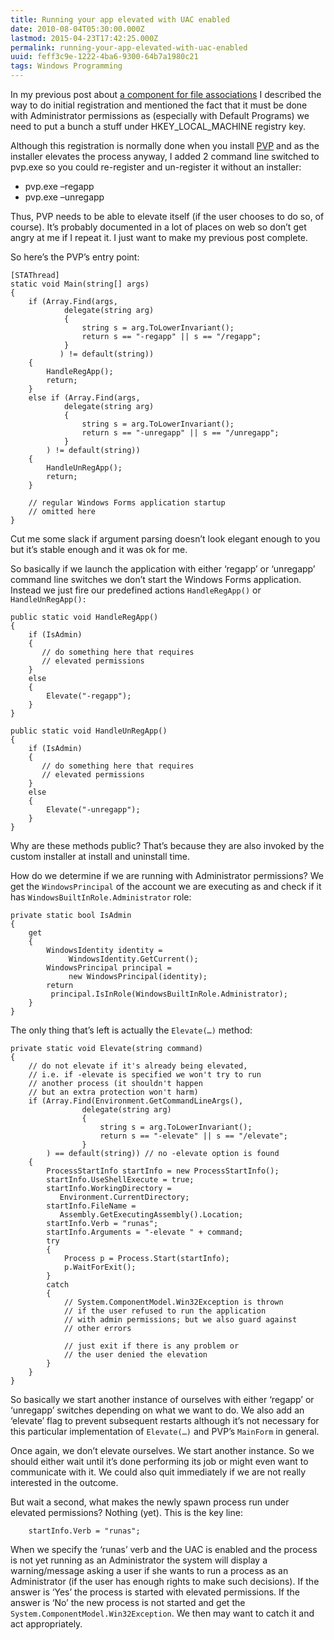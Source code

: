 ```yaml
---
title: Running your app elevated with UAC enabled
date: 2010-08-04T05:30:00.000Z
lastmod: 2015-04-23T17:42:25.000Z
permalink: running-your-app-elevated-with-uac-enabled
uuid: feff3c9e-1222-4ba6-9300-64b7a1980c21
tags: Windows Programming
---
```


In my previous post about [a component for file associations](/a-component-to-perform-file-associations) I described the way to do initial registration and mentioned the fact that it must be done with Administrator permissions as (especially with Default Programs) we need to put a bunch a stuff under HKEY_LOCAL_MACHINE registry key.

Although this registration is normally done when you install [PVP](http://pvp.codeplex.com/) and as the installer elevates the process anyway, I added 2 command line switched to pvp.exe so you could re-register and un-register it without an installer:

*   pvp.exe –regapp
*   pvp.exe –unregapp

Thus, PVP needs to be able to elevate itself (if the user chooses to do so, of course). It’s probably documented in a lot of places on web so don’t get angry at me if I repeat it. I just want to make my previous post complete.

So here’s the PVP’s entry point:

```
[STAThread]
static void Main(string[] args) 
{
    if (Array.Find(args,
            delegate(string arg)
            {
                string s = arg.ToLowerInvariant();
                return s == "-regapp" || s == "/regapp";
            }
           ) != default(string))
    {
        HandleRegApp();
        return;
    }
    else if (Array.Find(args,
            delegate(string arg)
            {
                string s = arg.ToLowerInvariant();
                return s == "-unregapp" || s == "/unregapp";
            }
        ) != default(string))
    {
        HandleUnRegApp();
        return;
    }

    // regular Windows Forms application startup
    // omitted here
}
```

Cut me some slack if argument parsing doesn’t look elegant enough to you but it’s stable enough and it was ok for me.

So basically if we launch the application with either ‘regapp’ or ‘unregapp’ command line switches we don’t start the Windows Forms application. Instead we just fire our predefined actions `HandleRegApp()` or `HandleUnRegApp():`

```
public static void HandleRegApp()
{
    if (IsAdmin)
    {
       // do something here that requires
       // elevated permissions
    }
    else
    {
        Elevate("-regapp");
    }
}

public static void HandleUnRegApp()
{
    if (IsAdmin)
    {
       // do something here that requires
       // elevated permissions
    }
    else
    {
        Elevate("-unregapp");
    }
}
```

Why are these methods public? That’s because they are also invoked by the custom installer at install and uninstall time.

How do we determine if we are running with Administrator permissions? We get the `WindowsPrincipal` of the account we are executing as and check if it has `WindowsBuiltInRole.Administrator` role:

```
private static bool IsAdmin
{
    get
    {
        WindowsIdentity identity = 
             WindowsIdentity.GetCurrent();
        WindowsPrincipal principal = 
             new WindowsPrincipal(identity);
        return 
         principal.IsInRole(WindowsBuiltInRole.Administrator);
    }
}
```

The only thing that’s left is actually the `Elevate(…)` method:

```
private static void Elevate(string command)
{
    // do not elevate if it's already being elevated, 
    // i.e. if -elevate is specified we won't try to run 
    // another process (it shouldn't happen 
    // but an extra protection won't harm)
    if (Array.Find(Environment.GetCommandLineArgs(), 
                delegate(string arg)
                {
                    string s = arg.ToLowerInvariant();
                    return s == "-elevate" || s == "/elevate";
                }
        ) == default(string)) // no -elevate option is found
    {
        ProcessStartInfo startInfo = new ProcessStartInfo();
        startInfo.UseShellExecute = true;
        startInfo.WorkingDirectory = 
           Environment.CurrentDirectory;
        startInfo.FileName = 
           Assembly.GetExecutingAssembly().Location;
        startInfo.Verb = "runas";
        startInfo.Arguments = "-elevate " + command;
        try
        {
            Process p = Process.Start(startInfo);
            p.WaitForExit();
        }
        catch
        {
            // System.ComponentModel.Win32Exception is thrown
            // if the user refused to run the application
            // with admin permissions; but we also guard against
            // other errors

            // just exit if there is any problem or
            // the user denied the elevation
        }
    }
}
```

So basically we start another instance of ourselves with either ‘regapp’ or ‘unregapp’ switches depending on what we want to do. We also add an ‘elevate’ flag to prevent subsequent restarts although it’s not necessary for this particular implementation of `Elevate(…)` and PVP’s `MainForm` in general.

Once again, we don’t elevate ourselves. We start another instance. So we should either wait until it’s done performing its job or might even want to communicate with it. We could also quit immediately if we are not really interested in the outcome.

But wait a second, what makes the newly spawn process run under elevated permissions? Nothing (yet). This is the key line:

```
    startInfo.Verb = "runas";
```

When we specify the ‘runas’ verb and the UAC is enabled and the process is not yet running as an Administrator the system will display a warning/message asking a user if she wants to run a process as an Administrator (if the user has enough rights to make such decisions). If the answer is ‘Yes’ the process is started with elevated permissions. If the answer is ‘No’ the new process is not started and get the `System.ComponentModel.Win32Exception`. We then may want to catch it and act appropriately.